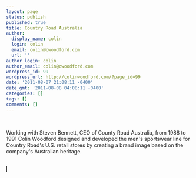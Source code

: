 ```yaml
---
layout: page
status: publish
published: true
title: Country Road Australia
author:
  display_name: colin
  login: colin
  email: colin@cwoodford.com
  url: ''
author_login: colin
author_email: colin@cwoodford.com
wordpress_id: 99
wordpress_url: http://colinwoodford.com/?page_id=99
date: '2011-08-07 21:08:11 -0400'
date_gmt: '2011-08-08 04:08:11 -0400'
categories: []
tags: []
comments: []
---
```


<div class="gallery1">
	<br />
	<p align = "left">Working with Steven Bennett, CEO of County Road Australia, from 1988 to 1991 Colin Woodford designed and developed the men's sportswear line for Country Road's U.S. retail stores by creating a brand image based on the company's Australian heritage.</p>
	<br />
	<div class="gallery-one-line">
		<a href="country-road01.jpg" data-lightbox="countryroad">
		    <img border = "1" src="country-road01.jpg" class="gallery-country-road" alt="">
	    </a>
	<br />
		<a href="country-road02.jpg" data-lightbox="countryroad">
		    <img border = "1" src="country-road02.jpg" class="gallery-country-road" alt="">
		</a>
	<br />
		<a href="country-road03.jpg" data-lightbox="countryroad">
		    <img border = "1" src="country-road03.jpg" class="gallery-country-road" alt="">
		</a>
	<br />
		<a href="country-road04.jpg" data-lightbox="countryroad">
		    <img border = "1" src="country-road04.jpg" class="gallery-country-road" alt="">
	    </a>
	<br />
		<a href="country-road05.jpg" data-lightbox="countryroad">
		    <img border = "1" src="country-road05.jpg" class="gallery-country-road" alt="">
		</a>
	<br />
		<a href="country-road06.jpg" data-lightbox="countryroad">
		    <img border = "1" src="country-road06.jpg" class="gallery-country-road" alt="">
		</a>
	<br />
		<a href="country-road07.jpg" data-lightbox="countryroad">
		    <img border = "1" src="country-road07.jpg" class="gallery-country-road" alt="">
	    </a>
	<br />
		<a href="country-road08.jpg" data-lightbox="countryroad">
		    <img border = "1" src="country-road08.jpg" class="gallery-country-road" alt="">
		</a>
	</div>
</div>

